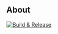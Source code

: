 ## About ##
[![Build & Release](https://github.com/aelayyuu/ledger_voucher_mobile/actions/workflows/action.yml/badge.svg)](https://github.com/aelayyuu/ledger_voucher_mobile/actions/workflows/action.yml)
